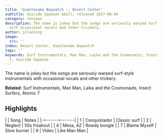 ```yaml
---
title: 'Guantanamo Baywatch :: Desert Center'
subtitle: Suicide Squeeze &bull; released 2017-08-04
category: reviews
description: The name is jokey but the songs are seriously warped surf-style instrumentals
  with occasional vocals and other trickery.
author: jclacking
image:
  src: ''
index: Desert Center, Guantanamo Baywatch
tags: ''
keywords: Surf Instrumentals, Man Man, Laika and the Cosmonauts, Insect Surfers, Atomic
  7, Suicide Squeeze
---
```

The name is jokey but the songs are seriously warped surf-style instrumentals with occasional vocals and other trickery.<!--more-->

**Related**: Surf Instrumentals, Man Man, Laika and the Cosmonauts, Insect Surfers, Atomic 7

## Highlights

| | Song | Notes |
|-+------+-------|
| 1 | Conquistador | Classic surf |
| 2 | Neglect | 50s freakout |
| 4 | Mesa, AZ | Rowdy boogie |
| 7 | Blame Myself | Slow burner |
| 9 | Video | Like Man Man |

